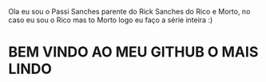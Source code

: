 Ola eu sou o Passi Sanches parente do Rick Sanches do Rico e Morto, no caso eu sou o Rico mas to Morto logo eu faço a série inteira :)

<h1> BEM VINDO AO MEU GITHUB O MAIS LINDO </h1>
